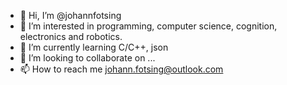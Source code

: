 - 👋 Hi, I’m @johannfotsing
- 👀 I’m interested in programming, computer science, cognition, electronics and robotics.
- 🌱 I’m currently learning C/C++, json
- 💞️ I’m looking to collaborate on ...
- 📫 How to reach me johann.fotsing@outlook.com

<!---
johannfotsing/johannfotsing is a ✨ special ✨ repository because its `README.md` (this file) appears on your GitHub profile.
You can click the Preview link to take a look at your changes.
--->
